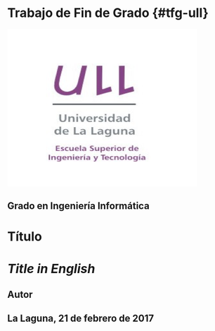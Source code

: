 # Trabajo de Fin de Grado {#tfg-ull}


![C:\Users\Usuario\Desktop\memoriaTFG_1415_LaTeX\tfg\images\by-nc-sa_88x31.png](assets/images/ull-portada.png)

## Grado en Ingeniería Informática

# Título

# _Title in English_

## Autor

## La Laguna, 21 de febrero de 2017

